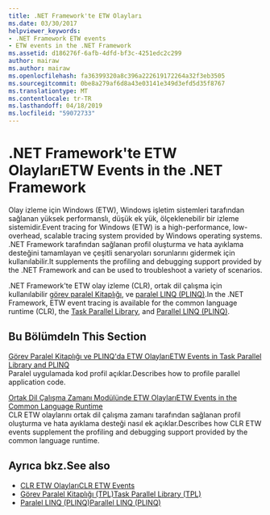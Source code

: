 ```yaml
---
title: .NET Framework'te ETW Olayları
ms.date: 03/30/2017
helpviewer_keywords:
- .NET Framework ETW events
- ETW events in the .NET Framework
ms.assetid: d186276f-6afb-4dfd-bf3c-4251edc2c299
author: mairaw
ms.author: mairaw
ms.openlocfilehash: fa36399320a8c396a222619172264a32f3eb3505
ms.sourcegitcommit: 0be8a279af6d8a43e03141e349d3efd5d35f8767
ms.translationtype: MT
ms.contentlocale: tr-TR
ms.lasthandoff: 04/18/2019
ms.locfileid: "59072733"
---
```

# <a name="etw-events-in-the-net-framework"></a><span data-ttu-id="df4fb-102">.NET Framework'te ETW Olayları</span><span class="sxs-lookup"><span data-stu-id="df4fb-102">ETW Events in the .NET Framework</span></span>
<span data-ttu-id="df4fb-103">Olay izleme için Windows (ETW), Windows işletim sistemleri tarafından sağlanan yüksek performanslı, düşük ek yük, ölçeklenebilir bir izleme sistemidir.</span><span class="sxs-lookup"><span data-stu-id="df4fb-103">Event tracing for Windows (ETW) is a high-performance, low-overhead, scalable tracing system provided by Windows operating systems.</span></span> <span data-ttu-id="df4fb-104">.NET Framework tarafından sağlanan profil oluşturma ve hata ayıklama desteğini tamamlayan ve çeşitli senaryoları sorunlarını gidermek için kullanılabilir.</span><span class="sxs-lookup"><span data-stu-id="df4fb-104">It supplements the profiling and debugging support provided by the .NET Framework and can be used to troubleshoot a variety of scenarios.</span></span>  
  
 <span data-ttu-id="df4fb-105">.NET Framework'te ETW olay izleme (CLR), ortak dil çalışma için kullanılabilir [görev paralel Kitaplığı](../../../docs/standard/parallel-programming/task-parallel-library-tpl.md), ve [paralel LINQ (PLINQ)](../../../docs/standard/parallel-programming/parallel-linq-plinq.md).</span><span class="sxs-lookup"><span data-stu-id="df4fb-105">In the .NET Framework, ETW event tracing is available for the common language runtime (CLR), the [Task Parallel Library](../../../docs/standard/parallel-programming/task-parallel-library-tpl.md), and [Parallel LINQ (PLINQ)](../../../docs/standard/parallel-programming/parallel-linq-plinq.md).</span></span>  
  
## <a name="in-this-section"></a><span data-ttu-id="df4fb-106">Bu Bölümde</span><span class="sxs-lookup"><span data-stu-id="df4fb-106">In This Section</span></span>  
 [<span data-ttu-id="df4fb-107">Görev Paralel Kitaplığı ve PLINQ'da ETW Olayları</span><span class="sxs-lookup"><span data-stu-id="df4fb-107">ETW Events in Task Parallel Library and PLINQ</span></span>](../../../docs/framework/performance/etw-events-in-task-parallel-library-and-plinq.md)  
 <span data-ttu-id="df4fb-108">Paralel uygulamada kod profil açıklar.</span><span class="sxs-lookup"><span data-stu-id="df4fb-108">Describes how to profile parallel application code.</span></span>  
  
 [<span data-ttu-id="df4fb-109">Ortak Dil Çalışma Zamanı Modülünde ETW Olayları</span><span class="sxs-lookup"><span data-stu-id="df4fb-109">ETW Events in the Common Language Runtime</span></span>](../../../docs/framework/performance/etw-events-in-the-common-language-runtime.md)  
 <span data-ttu-id="df4fb-110">CLR ETW olaylarını ortak dil çalışma zamanı tarafından sağlanan profil oluşturma ve hata ayıklama desteği nasıl ek açıklar.</span><span class="sxs-lookup"><span data-stu-id="df4fb-110">Describes how CLR ETW events supplement the profiling and debugging support provided by the common language runtime.</span></span>  
  
## <a name="see-also"></a><span data-ttu-id="df4fb-111">Ayrıca bkz.</span><span class="sxs-lookup"><span data-stu-id="df4fb-111">See also</span></span>

- [<span data-ttu-id="df4fb-112">CLR ETW Olayları</span><span class="sxs-lookup"><span data-stu-id="df4fb-112">CLR ETW Events</span></span>](../../../docs/framework/performance/clr-etw-events.md)
- [<span data-ttu-id="df4fb-113">Görev Paralel Kitaplığı (TPL)</span><span class="sxs-lookup"><span data-stu-id="df4fb-113">Task Parallel Library (TPL)</span></span>](../../../docs/standard/parallel-programming/task-parallel-library-tpl.md)
- [<span data-ttu-id="df4fb-114">Paralel LINQ (PLINQ)</span><span class="sxs-lookup"><span data-stu-id="df4fb-114">Parallel LINQ (PLINQ)</span></span>](../../../docs/standard/parallel-programming/parallel-linq-plinq.md)

